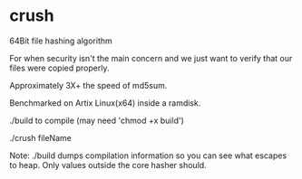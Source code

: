 # crush
64Bit file hashing algorithm 

For when security isn't the main concern and we just want to verify that our files were copied properly. 

Approximately 3X+ the speed of md5sum. 

Benchmarked on Artix Linux(x64) inside a ramdisk.

./build to compile (may need 'chmod +x build')

./crush fileName

Note: ./build dumps compilation information so you can see what
escapes to heap. Only values outside the core hasher should. 
